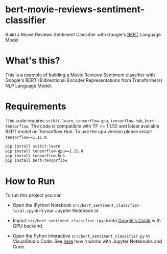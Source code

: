 # bert-movie-reviews-sentiment-classifier
Build a Movie Reviews Sentiment Classifier with Google's [BERT](https://github.com/google-research/bert) Language Model

# What's this?
This is a example of building a Movie Reviews Sentiment classifier with Google's BERT (Bidirectional Encoder Representations from Transformers) NLP Language Model.

# Requirements
This code requires `scikit-learn`, `tensorflow-gpu`, `tensorflow-hub`, `bert-tensorflow`. The code is compatibile with TF <= 1.1.50 and latest available BERT model on Tensorflow Hub. To use the cpu version please install `tensorflow==1.15.0`.

```bash
pip install scikit-learn
pip install tensorflow-gpu==1.15.0
pip install tensorflow-hub
pip install bert-tensorflow
```

# How to Run
To run this project you can
- Open the IPython Notebook `src/bert_sentiment_classifier-local.ipynb` in your Juypter Notebook or 

- Import `src/bert_sentiment_classifier.ipynb`  into [Google's Colab](https://colab.research.google.com) with GPU backend.

- Open the Pyhon Interactive `src/bert_sentiment_classifier.py` in VisualStudio Code. See [here](https://code.visualstudio.com/docs/python/jupyter-support) how it works with Jupyter Notebooks and Code.

